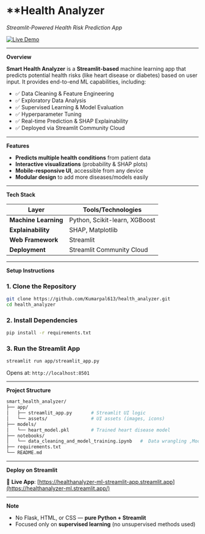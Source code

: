 ﻿
# **Health Analyzer 

*Streamlit-Powered Health Risk Prediction App*

[![Live Demo](https://img.shields.io/badge/Demo-Live_App-green)](https://healthanalyzer-ml.streamlit.app/)


---

 **Overview**

**Smart Health Analyzer** is a **Streamlit-based** machine learning app that predicts potential health risks (like heart disease or diabetes) based on user input. It provides end-to-end ML capabilities, including:

* ✅ Data Cleaning & Feature Engineering
* ✅ Exploratory Data Analysis
* ✅ Supervised Learning & Model Evaluation
* ✅ Hyperparameter Tuning
* ✅ Real-time Prediction & SHAP Explainability
* ✅ Deployed via Streamlit Community Cloud

---

**Features**

* **Predicts multiple health conditions** from patient data
* **Interactive visualizations** (probability & SHAP plots)
* **Mobile-responsive UI**, accessible from any device
* **Modular design** to add more diseases/models easily

---

**Tech Stack**

| Layer                | Tools/Technologies            |
| -------------------- | ----------------------------- |
| **Machine Learning** | Python, Scikit-learn, XGBoost |
| **Explainability**   | SHAP, Matplotlib              |
| **Web Framework**    | Streamlit                     |
| **Deployment**       | Streamlit Community Cloud     |

---

**Setup Instructions**

### 1. Clone the Repository

```bash
git clone https://github.com/Kumarpal613/health_analyzer.git
cd health_analyzer
```

### 2. Install Dependencies

```bash
pip install -r requirements.txt
```

### 3. Run the Streamlit App

```bash
streamlit run app/streamlit_app.py
```

Opens at: `http://localhost:8501`

---

**Project Structure**

```bash
smart_health_analyzer/
├── app/
│   ├── streamlit_app.py       # Streamlit UI logic
│   └── assets/                # UI assets (images, icons)
├── models/
│   └── heart_model.pkl        # Trained heart disease model
├── notebooks/
│   └── data_cleaning_and_model_training.ipynb   #  Data wrangling ,Model training & tuning
├── requirements.txt
└── README.md
```

---

**Deploy on Streamlit**

🔗 **Live App**: [https://healthanalyzer-ml-streamlit-app.streamlit.app](https://healthanalyzer-ml.streamlit.app/)

---

**Note**

* No Flask, HTML, or CSS — **pure Python + Streamlit**
* Focused only on **supervised learning** (no unsupervised methods used)


